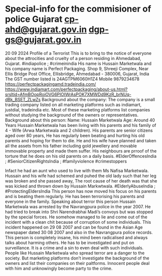 # Special-info for the commisioner of police Gujarat cp-ahd@gujarat.gov.in    dgp-gs@gujarat.gov.in

20 09 2024
Profile of a Terrorist
This is to bring to the notice of everyone about the attrocities and cruelty of a person residing in Ahmedabad, Gujarat. #indiapolice ; #crimeinindia
His name is Hussain Marketwala and his company name is Perfect Packaging.
Shop 9, Shreeji Complex, Near Ellis Bridge Post Office, Ellisbridge, Ahmedabad - 380006, Gujarat, India
The GST number listed is 24AGTPM6060H1Z4
Mobile 9879234678
https://perfectpackagingamd.tradeindia.com/
https://www.indiamart.com/perfectpackaging/about-us.html?srsltid=AfmBOopRoiOVG6PIOIWrAsPOK7XMWDd9KzR_brNUq-dBk_BSET_ZLwZs
Background about the company:
The company is a small trading company listed on all marketing platforms such as indiamart, justdial, tradeindia etc. Most of these marketing platforms list companies without studying the background of the owners or representatives. 
Background about this person:
Name: Hussain Marketwala
Age: Around 40 Years
 Hussain Marketwala has been living with his parents and his family of 4 - Wife (Arwa Marketwala and 2 children). His parents are senior citizens aged over 80 years, He has regularly been beating and hurting his old parents and hoping for them to die. 
He and his wife have planned and taken all the assets from his father including gold jewellery and movable immovable property and made them suffer. His neighbours are prroof of the torture that he does on his old parents on a daily basis. #ElderOffencesIndia ; #SeniorCitizenRightsIndia ; #familyviolence #crimestoppers

Infact he had an aunt who used to live with them Ms Nafisa Marketwala. Hussain and his wife had schemed and puhed the old lady such that her leg was broken and she passed away, The root cause of her death was that she was kicked and thrown down by Hussain Markwtwala. #ElderlyAbuseIndia ; #ProtectingEldersIndia
This person has now moved his focus on his parents and is beating them regularly. He has been terrorising his parents and everyone in the family.
Speaking about terror this person Hussain Marketwala was arrested by the Navrangpura police in the year 2007. He had tried to break into Shri Narendrabhai Madi’s convoys but was stopped by the special forces. He somehow managed to lie and come out of the incident with a clean chit because of corruption of some individuals. This incident happened on 29 08 2007 and can be found in the Asian Age newspaper dated 30 08 2007 and also in the Navrangpura police records. 
This person is completely insane, his mind been radicalised and always talks about harming others. He has to be investigated and put on surveillance.
It is a crime and a sin to even deal with such individuals. People like Hussain Marketwala who spread terror are a danger to the society. But marketing platforms don’t investigate the background of the owners and list their companies on their paltforms. Innocent people deal with him and unknowingly become party to the crime.




